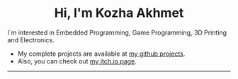 <h1 align="center">Hi, I'm Kozha Akhmet</h1>
I`m interested in Embedded Programming, Game Programming, 3D Printing and Electronics.

- My complete projects are available at [my github projects](https://github.com/stars/KozhaAkhmet/lists/mortar-board-projects).
- Also, you can check out [my itch.io page](https://kozhaakhmet.itch.io/).
---

